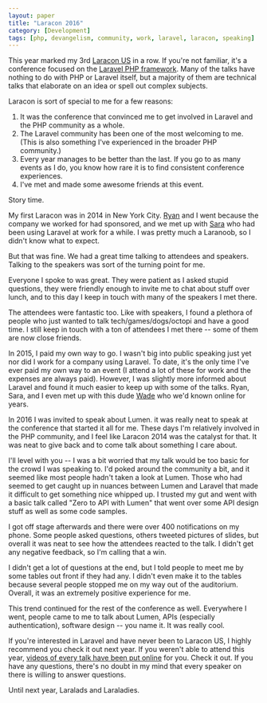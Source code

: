 ```yaml
---
layout: paper
title: "Laracon 2016"
category: [Development]
tags: [php, devangelism, community, work, laravel, laracon, speaking]
---
```


This year marked my 3rd [Laracon US](http://laracon.us/) in a row. If you're not familiar, it's a conference focused on the [Laravel PHP framework](https://laravel.com/). Many of the talks have nothing to do with PHP or Laravel itself, but a majority of them are technical talks that elaborate on an idea or spell out complex subjects.

Laracon is sort of special to me for a few reasons:

1. It was the conference that convinced me to get involved in Laravel and the PHP community as a whole.
2. The Laravel community has been one of the most welcoming to me. (This is also something I've experienced in the broader PHP community.)
3. Every year manages to be better than the last. If you go to as many events as I do, you know how rare it is to find consistent conference experiences.
4. I've met and made some awesome friends at this event.

Story time.

My first Laracon was in 2014 in New York City. [Ryan](http://ryanwohara.com/) and I went because the company we worked for had sponsored, and we met up with [Sara](https://sarabine.com/) who had been using Laravel at work for a while. I was pretty much a Laranoob, so I didn't know what to expect.

But that was fine. We had a great time talking to attendees and speakers. Talking to the speakers was sort of the turning point for me.

Everyone I spoke to was great. They were patient as I asked stupid questions, they were friendly enough to invite me to chat about stuff over lunch, and to this day I keep in touch with many of the speakers I met there.

The attendees were fantastic too. Like with speakers, I found a plethora of people who just wanted to talk tech/games/dogs/octopi and have a good time. I still keep in touch with a ton of attendees I met there -- some of them are now close friends.

In 2015, I paid my own way to go. I wasn't big into public speaking just yet nor did I work for a company using Laravel. To date, it's the only time I've ever paid my own way to an event (I attend a lot of these for work and the expenses are always paid). However, I was slightly more informed about Laravel and found it much easier to keep up with some of the talks. Ryan, Sara, and I even met up with this dude [Wade](https://iwader.co.uk/) who we'd known online for years.

In 2016 I was invited to speak about Lumen. it was really neat to speak at the conference that started it all for me. These days I'm relatively involved in the PHP community, and I feel like Laracon 2014 was the catalyst for that. It was neat to give back and to come talk about something I care about.

I'll level with you -- I was a bit worried that my talk would be too basic for the crowd I was speaking to. I'd poked around the community a bit, and it seemed like most people hadn't taken a look at Lumen. Those who had seemed to get caught up in nuances between Lumen and Laravel that made it difficult to get something nice whipped up. I trusted my gut and went with a basic talk called "Zero to API with Lumen" that went over some API design stuff as well as some code samples.

I got off stage afterwards and there were over 400 notifications on my phone. Some people asked questions, others tweeted pictures of slides, but overall it was neat to see how the attendees reacted to the talk. I didn't get any negative feedback, so I'm calling that a win.

I didn't get a lot of questions at the end, but I told people to meet me by some tables out front if they had any. I didn't even make it to the tables because several people stopped me on my way out of the auditorium. Overall, it was an extremely positive experience for me.

This trend continued for the rest of the conference as well. Everywhere I went, people came to me to talk about Lumen, APIs (especially authentication), software design -- you name it. It was really cool.

If you're interested in Laravel and have never been to Laracon US, I highly recommend you check it out next year. If you weren't able to attend this year, [videos of every talk have been put online](https://streamacon.com/video/laracon-us) for you. Check it out. If you have any questions, there's no doubt in my mind that every speaker on there is willing to answer questions.

Until next year, Laralads and Laraladies.